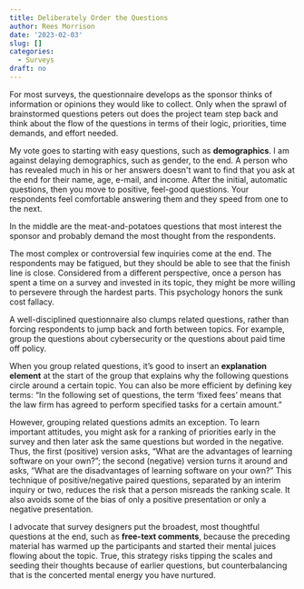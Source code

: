 ```yaml
---
title: Deliberately Order the Questions
author: Rees Morrison
date: '2023-02-03'
slug: []
categories:
  - Surveys
draft: no
---
```


For most surveys, the questionnaire develops as the sponsor thinks of information or opinions they would like to collect.  Only when the sprawl of brainstormed questions peters out does the project team step back and think about the flow of the questions in terms of their logic, priorities, time demands, and effort needed.  

My vote goes to starting with easy questions, such as **demographics**.  I am against delaying demographics, such as gender, to the end. A person who has revealed much in his or her answers doesn't want to find that you ask at the end for their name, age, e-mail, and income.  After the initial, automatic questions, then you move to positive, feel-good questions.  Your respondents feel comfortable answering them and they speed from one to the next.  

In the middle are the meat-and-potatoes questions that most interest the sponsor and probably demand the most thought from the respondents.

The most complex or controversial few inquiries come at the end.  The respondents may be fatigued, but they should be able to see that the finish line is close.  Considered from a different perspective, once a person has spent a time on a survey and invested in its topic, they might be more willing to persevere through the hardest parts. This psychology honors the sunk cost fallacy.

A well-disciplined questionnaire also clumps related questions, rather than forcing respondents to jump back and forth between topics. For example, group the questions about cybersecurity or the questions about paid time off policy.

When you group related questions, it’s good to insert an **explanation element** at the start of the group that explains why the following questions circle around a certain topic. You can also be more efficient by defining key terms: “In the following set of questions, the term ‘fixed fees’ means that the law firm has agreed to perform specified tasks for a certain amount.”

However, grouping related questions admits an exception.  To learn important attitudes, you might ask for a ranking of priorities early in the survey and then later ask the same questions but worded in the negative. Thus, the first (positive) version asks, “What are the advantages of learning software on your own?”; the second (negative) version turns it around and asks, “What are the disadvantages of learning software on your own?”  This technique of positive/negative paired questions, separated by an interim inquiry or two, reduces the risk that a person misreads the ranking scale. It also avoids some of the bias of only a positive presentation or only a negative presentation.

I advocate that survey designers put the broadest, most thoughtful questions at the end, such as **free-text comments**, because the preceding material has warmed up the participants and started their mental juices flowing about the topic.  True, this strategy risks tipping the scales and seeding their thoughts because of earlier questions, but counterbalancing that is the concerted mental energy you have nurtured.

<!-- End of post -->

